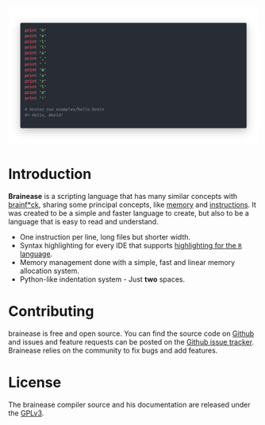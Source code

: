 ![cover](./assets/readme.png)

# Introduction

**Brainease** is a scripting language that has many similar concepts with
[brainf\*ck](http://brainfuck.org/), sharing some principal concepts, like
[memory](memory.md) and [instructions](instructions/index.md). It was created to be a
simple and faster language to create, but also to be a language that is easy to read and
understand.

- One instruction per line, long files but shorter width.
- Syntax highlighting for every IDE that supports
  [highlighting for the `R` language](./ide-support.md).
- Memory management done with a simple, fast and linear memory allocation system.
- Python-like indentation system - Just **two** spaces.

# Contributing

brainease is free and open source. You can find the source code on
[Github](https://github.com/arthurfiorette/brainease) and issues and feature requests can
be posted on the
[Github issue tracker](https://github.com/arthurfiorette/brainease/issues). Brainease
relies on the community to fix bugs and add features.

# License

The brainease compiler source and his documentation are released under the
[GPLv3](https://www.gnu.org/licenses/gpl-3.0.en.html).
